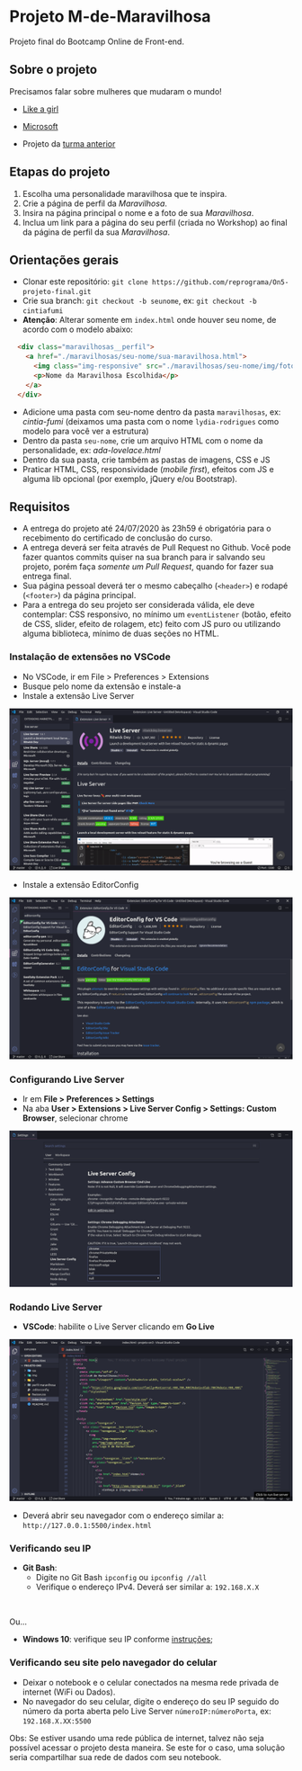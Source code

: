 # Projeto M-de-Maravilhosa

Projeto final do Bootcamp Online de Front-end.

## Sobre o projeto

Precisamos falar sobre mulheres que mudaram o mundo!

- [Like a girl](https://youtu.be/XjJQBjWYDTs)
- [Microsoft](https://youtu.be/tNqSzUdYazw)

- Projeto da [turma anterior](https://reprograma.github.io/CursoOnline-Aula8-Projeto/)

## Etapas do projeto

1. Escolha uma personalidade maravilhosa que te inspira.
2. Crie a página de perfil da _Maravilhosa_.
3. Insira na página principal o nome e a foto de sua _Maravilhosa_.
4. Inclua um link para a página do seu perfil (criada no Workshop) ao final da página de perfil da sua _Maravilhosa_.

## Orientações gerais

- Clonar este repositório: `git clone https://github.com/reprograma/On5-projeto-final.git`
- Crie sua branch: `git checkout -b seunome`, ex: `git checkout -b cintiafumi`
- **Atenção**: Alterar somente em `index.html` onde houver seu nome, de acordo com o modelo abaixo:
```html
  <div class="maravilhosas__perfil">
    <a href="./maravilhosas/seu-nome/sua-maravilhosa.html">
      <img class="img-responsive" src="./maravilhosas/seu-nome/img/foto-da-maravilhosa.jpg" alt="descrição" />
      <p>Nome da Maravilhosa Escolhida</p>
    </a>
  </div>
```
- Adicione uma pasta com seu-nome dentro da pasta `maravilhosas`, ex: _cintia-fumi_ (deixamos uma pasta com o nome `lydia-rodrigues` como modelo para você ver a estrutura)
- Dentro da pasta `seu-nome`, crie um arquivo HTML com o nome da personalidade, ex: _ada-lovelace.html_
- Dentro da sua pasta, crie também as pastas de imagens, CSS e JS
- Praticar HTML, CSS, responsividade (_mobile first_), efeitos com JS e alguma lib opcional (por exemplo, jQuery e/ou Bootstrap).

## Requisitos

- A entrega do projeto até 24/07/2020 às 23h59 é obrigatória para o recebimento do certificado de conclusão do curso.
- A entrega deverá ser feita através de Pull Request no Github. Você pode fazer quantos commits quiser na sua branch para ir salvando seu projeto, porém faça _somente um Pull Request_, quando for fazer sua entrega final.
- Sua página pessoal deverá ter o mesmo cabeçalho (`<header>`) e rodapé (`<footer>`) da página principal.
- Para a entrega do seu projeto ser considerada válida, ele deve contemplar: CSS responsivo, no mínimo um `eventListener` (botão, efeito de CSS, slider, efeito de rolagem, etc) feito com JS puro ou utilizando alguma biblioteca, mínimo de duas seções no HTML.


### Instalação de extensões no VSCode

- No VSCode, ir em File > Preferences > Extensions
- Busque pelo nome da extensão e instale-a
- Instale a extensão Live Server

<img src='./img/live-server.png' alt='Live Server extension' />

- Instale a extensão EditorConfig

<img src='./img/editorconfig.png' alt='EditorConfig extension' />

### Configurando Live Server

- Ir em **File > Preferences > Settings**
- Na aba **User > Extensions > Live Server Config > Settings: Custom Browser**, selecionar chrome

<img src='./img/live-server-config.png' />

### Rodando Live Server

- **VSCode**: habilite o Live Server clicando em **Go Live**

<img src='./img/live.png' alt='Go Live button' />

- Deverá abrir seu navegador com o endereço similar a: `http://127.0.0.1:5500/index.html`

### Verificando seu IP

- **Git Bash**:
  - Digite no Git Bash `ipconfig` ou `ipconfig //all`
  - Verifique o endereço IPv4. Deverá ser similar a: `192.168.X.X`

<img>

Ou...

- **Windows 10**: verifique seu IP conforme [instruções](https://support.microsoft.com/pt-br/help/4026518/windows-10-find-your-ip-address);

### Verificando seu site pelo navegador do celular

- Deixar o notebook e o celular conectados na mesma rede privada de internet (WiFi ou Dados).
- No navegador do seu celular, digite o endereço do seu IP seguido do número da porta aberta pelo Live Server `númeroIP:númeroPorta`, ex: `192.168.X.XX:5500`

Obs: Se estiver usando uma rede pública de internet, talvez não seja possível acessar o projeto desta maneira. Se este for o caso, uma solução seria compartilhar sua rede de dados com seu notebook.
